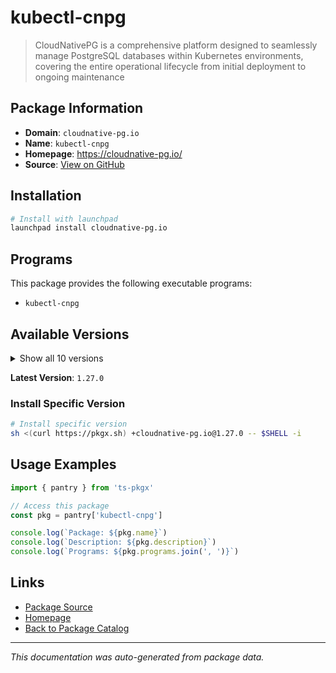 # kubectl-cnpg

> CloudNativePG is a comprehensive platform designed to seamlessly manage PostgreSQL databases within Kubernetes environments, covering the entire operational lifecycle from initial deployment to ongoing maintenance

## Package Information

- **Domain**: `cloudnative-pg.io`
- **Name**: `kubectl-cnpg`
- **Homepage**: https://cloudnative-pg.io/
- **Source**: [View on GitHub](https://github.com/pkgxdev/pantry/tree/main/projects/cloudnative-pg.io/package.yml)

## Installation

```bash
# Install with launchpad
launchpad install cloudnative-pg.io
```

## Programs

This package provides the following executable programs:

- `kubectl-cnpg`

## Available Versions

<details>
<summary>Show all 10 versions</summary>

- `1.27.0`, `1.26.1`, `1.26.0`, `1.25.4`, `1.25.3`
- `1.25.2`, `1.25.1`, `1.25.0`, `1.24.4`, `1.24.3`

</details>

**Latest Version**: `1.27.0`

### Install Specific Version

```bash
# Install specific version
sh <(curl https://pkgx.sh) +cloudnative-pg.io@1.27.0 -- $SHELL -i
```

## Usage Examples

```typescript
import { pantry } from 'ts-pkgx'

// Access this package
const pkg = pantry['kubectl-cnpg']

console.log(`Package: ${pkg.name}`)
console.log(`Description: ${pkg.description}`)
console.log(`Programs: ${pkg.programs.join(', ')}`)
```

## Links

- [Package Source](https://github.com/pkgxdev/pantry/tree/main/projects/cloudnative-pg.io/package.yml)
- [Homepage](https://cloudnative-pg.io/)
- [Back to Package Catalog](../../package-catalog.md)

---

*This documentation was auto-generated from package data.*
